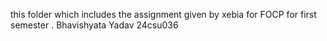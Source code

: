this  folder which includes the assignment given by xebia for FOCP for first semester . Bhavishyata Yadav 24csu036
